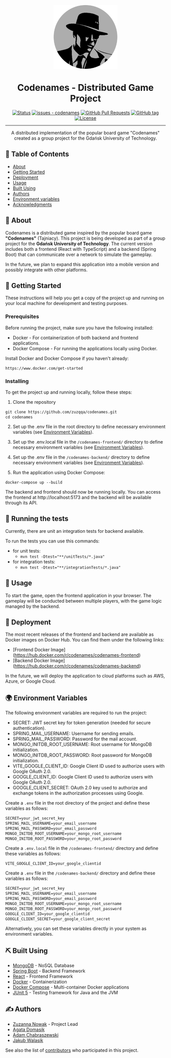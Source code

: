<p align="center">
  <a href="" rel="noopener">
 <img width=200px height=200px src="./codenames-frontend/src/assets/images/logo.png" alt="Project logo"></a>
</p>

<h1 align="center">Codenames - Distributed Game Project</h1>

<div align="center">

[![Status](https://img.shields.io/badge/status-active-success.svg)]()
[![issues - codenames](https://img.shields.io/github/issues/zuzqqa/codenames)](https://github.com/zuzqqa/codenames/issues)
[![GitHub Pull Requests](https://img.shields.io/github/issues-pr/zuzqqa/codenames.svg)](https://github.com/zuzqqa/codenames/pulls)
[![GitHub tag](https://img.shields.io/github/tag/zuzqqa/codenames?include_prereleases=&sort=semver&color=green)](https://github.com/zuzqqa/codenames/releases/)
[![License](https://img.shields.io/badge/License-MIT-green)](https://github.com/zuzqqa/codenames/blob/main/LICENSE)

</div>

---

<p align="center"> A distributed implementation of the popular board game "Codenames" created as a group project for the Gdańsk University of Technology. 
    <br> 
</p>

## 📝 Table of Contents

- [About](#about)
- [Getting Started](#getting_started)
- [Deployment](#deployment)
- [Usage](#usage)
- [Built Using](#built_using)
- [Authors](#authors)
- [Environment variables](#environment_variables)
- [Acknowledgments](#acknowledgement)

## 🧐 About <a name = "about"></a>

Codenames is a distributed game inspired by the popular board game **"Codenames"** (Tajniacy). This project is being developed as part of a group project for the **Gdańsk University of Technology**. The current version includes both a frontend (React with TypeScript) and a backend (Spring Boot) that can communicate over a network to simulate the gameplay.

In the future, we plan to expand this application into a mobile version and possibly integrate with other platforms.

## 🏁 Getting Started <a name = "getting_started"></a>

These instructions will help you get a copy of the project up and running on your local machine for development and testing purposes.

### Prerequisites

Before running the project, make sure you have the following installed:
* Docker - For containerization of both backend and frontend applications.
* Docker Compose - For running the applications locally using Docker.

Install Docker and Docker Compose if you haven't already:

```
https://www.docker.com/get-started
```

### Installing

To get the project up and running locally, follow these steps:

1. Clone the repository

```
git clone https://github.com/zuzqqa/codenames.git
cd codenames
```

2. Set up the .env file in the root directory to define necessary environment variables (see [Environment Variables](#-environment-variables)).

3. Set up the .env.local file in the `/codenames-frontend/` directory to define necessary environment variables (see [Environment Variables](#-environment-variables)).

4. Set up the .env file in the `/codenames-backend/` directory to define necessary environment variables (see [Environment Variables](#-environment-variables)). 

3. Run the application using Docker Compose:

```
docker-compose up --build
```

The backend and frontend should now be running locally. You can access the frontend at http://localhost:5173 and the backend will be available through its API.

## 🔧 Running the tests <a name = "tests"></a>

Currently, there are unit an integration tests for backend available. 

To run the tests you can use this commands:
- for unit tests:
  - `mvn test -Dtest="**/unitTests/*.java"`
- for integration tests:
  - `mvn test -Dtest="**/integrationTests/*.java"`

## 🎈 Usage <a name="usage"></a>

To start the game, open the frontend application in your browser. The gameplay will be conducted between multiple players, with the game logic managed by the backend.

## 🚀 Deployment <a name = "deployment"></a>

The most recent releases of the frontend and backend are available as Docker images on Docker Hub. You can find them under the following links:

* [Frontend Docker Image] (https://hub.docker.com/r/codenames/codenames-frontend)
* [Backend Docker Image] (https://hub.docker.com/r/codenames/codenames-backend)

In the future, we will deploy the application to cloud platforms such as AWS, Azure, or Google Cloud.

## 🌍 Environment Variables <a name = "environment_variables"></a>

The following environment variables are required to run the project:

* SECRET: JWT secret key for token generation (needed for secure authentication).
* SPRING_MAIL_USERNAME: Username for sending emails.
* SPRING_MAIL_PASSWORD: Password for the mail account.
* MONGO_INITDB_ROOT_USERNAME: Root username for MongoDB initialization.
* MONGO_INITDB_ROOT_PASSWORD: Root password for MongoDB initialization.
* VITE_GOOGLE_CLIENT_ID: Google Client ID used to authorize users with Google OAuth 2.0.
* GOOGLE_CLIENT_ID: Google Client ID used to authorize users with Google OAuth 2.0.
* GOOGLE_CLIENT_SECRET: OAuth 2.0 key used to authorize and exchange tokens in the authorization processes using Google.

Create a `.env` file in the root directory of the project and define these variables as follows:

```
SECRET=your_jwt_secret_key
SPRING_MAIL_USERNAME=your_email_username
SPRING_MAIL_PASSWORD=your_email_password
MONGO_INITDB_ROOT_USERNAME=your_mongo_root_username
MONGO_INITDB_ROOT_PASSWORD=your_mongo_root_password
```

Create a `.env.local` file in the `/codenames-frontend/` directory and define these variables as follows:

```
VITE_GOOGLE_CLIENT_ID=your_google_clientid
```

Create a `.env` file in the `/codenames-backend/` directory and define these variables as follows:

```
SECRET=your_jwt_secret_key
SPRING_MAIL_USERNAME=your_email_username
SPRING_MAIL_PASSWORD=your_email_password
MONGO_INITDB_ROOT_USERNAME=your_mongo_root_username
MONGO_INITDB_ROOT_PASSWORD=your_mongo_root_password
GOOGLE_CLIENT_ID=your_google_clientid
GOOGLE_CLIENT_SECRET=your_google_client_secret
```

Alternatively, you can set these variables directly in your system as environment variables.

## ⛏️ Built Using <a name = "built_using"></a>

* [MongoDB](https://www.mongodb.com/) - NoSQL Database
* [Spring Boot](https://spring.io/projects/spring-boot) - Backend Framework
* [React](https://react.dev/) - Frontend Framework
* [Docker](https://www.docker.com/) - Containerization
* [Docker Compose](https://docs.docker.com/compose/) - Multi-container Docker applications
* [JUnit 5](https://junit.org/junit5/) - Testing framework for Java and the JVM

## ✍️ Authors <a name = "authors"></a>

* [Zuzanna Nowak](https://github.com/zuzqqa) - Project Lead
* [Agata Domasik](https://github.com/agatadomasik)
* [Adam Chabraszewski](https://github.com/achabrasz)
* [Jakub Walasik](https://github.com/jwalasik3)

See also the list of [contributors](https://github.com/zuzqqa/codenames/contributors) who participated in this project.

